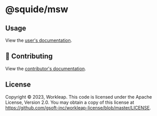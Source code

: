 # @squide/msw

## Usage

View the [user's documentation](https://gsoft-inc.github.io/wl-squide/).

## 🤝 Contributing

View the [contributor's documentation](../../CONTRIBUTING.md).

## License

Copyright © 2023, Workleap. This code is licensed under the Apache License, Version 2.0. You may obtain a copy of this license at https://github.com/gsoft-inc/workleap-license/blob/master/LICENSE.
